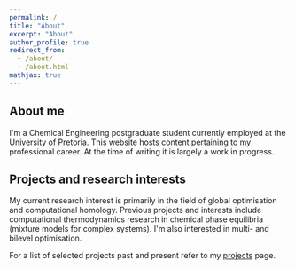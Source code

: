 ```yaml
---
permalink: /
title: "About"
excerpt: "About"
author_profile: true
redirect_from: 
  - /about/
  - /about.html
mathjax: true
---
```


About me
-----

I'm a Chemical Engineering postgraduate student currently employed at the University of Pretoria. This website hosts content pertaining to my professional career. At the time of writing it is largely a work in progress.

Projects and research interests
-----

My current research interest is primarily in the field of global optimisation and computational homology. Previous projects and interests include computational thermodynamics research in chemical phase equilibria (mixture models for complex systems). I'm also interested in multi- and bilevel optimisation.

For a list of selected projects past and present refer to my [projects](./projects/) page.

